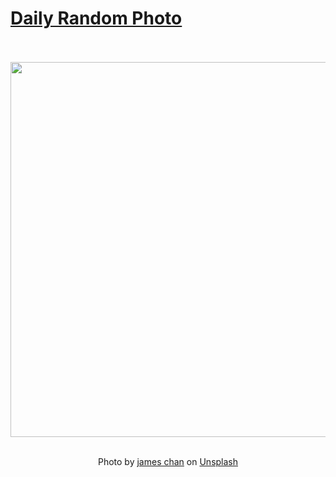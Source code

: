 # [Daily Random Photo](https://www.dailyrandomphoto.com/)

<div align="center">
  <br>
  <br>
  <a href="https://www.dailyrandomphoto.com/p/2025/2025-06-16/"><img src="https://images.unsplash.com/photo-1747640763510-3770f1a02046?crop=entropy&cs=tinysrgb&fit=max&fm=jpg&ixid=M3w3NzUwOHwwfDF8cmFuZG9tfHx8fHx8fHx8MTc1MDAzNTA3OXw&ixlib=rb-4.1.0&q=80&w=1080" width="600px"></a>
  <br>
  <br>
  <p class="has-text-grey">Photo by <a href="https://unsplash.com/@jvmesc_?utm_source=Daily%20Random%20Photo&amp;utm_medium=referral" target="_blank" rel="noopener noreferrer">james chan</a> on <a href="https://unsplash.com/photos/the-moon-shines-through-the-misty-forest-0ffhDGU5BcU?utm_source=Daily%20Random%20Photo&amp;utm_medium=referral" target="_blank" rel="noopener noreferrer">Unsplash</a></p>
</div>
